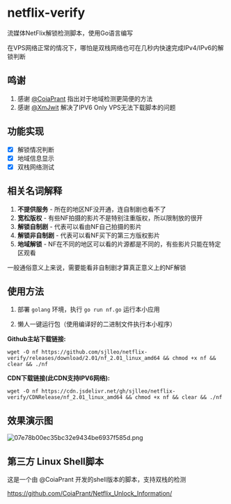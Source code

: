 # netflix-verify

流媒体NetFlix解锁检测脚本，使用Go语言编写

在VPS网络正常的情况下，哪怕是双栈网络也可在几秒内快速完成IPv4/IPv6的解锁判断

## 鸣谢

1. 感谢 [@CoiaPrant](https://github.com/CoiaPrant) 指出对于地域检测更简便的方法
2. 感谢 [@XmJwit](https://github.com/XmJwit) 解决了IPV6 Only VPS无法下载脚本的问题

## 功能实现

- [X] 解锁情况判断
- [X] 地域信息显示
- [X] 双栈网络测试

## 相关名词解释

1. **不提供服务** - 所在的地区NF没开通，连自制剧也看不了
2. **宽松版权** - 有些NF拍摄的影片不是特别注重版权，所以限制放的很开
3. **解锁自制剧** - 代表可以看由NF自己拍摄的影片
4. **解锁非自制剧** - 代表可以看NF买下的第三方版权影片
5. **地域解锁** - NF在不同的地区可以看的片源都是不同的，有些影片只能在特定区观看

一般通俗意义上来说，需要能看非自制剧才算真正意义上的NF解锁

## 使用方法
1. 部署 `golang` 环境，执行 `go run nf.go` 运行本小应用

2. 懒人一键运行包（使用编译好的二进制文件执行本小程序）

**Github主站下载链接:**
  
  `wget -O nf https://github.com/sjlleo/netflix-verify/releases/download/2.01/nf_2.01_linux_amd64 && chmod +x nf && clear && ./nf`

**CDN下载链接(此CDN支持IPV6网络):**

  `wget -O nf https://cdn.jsdelivr.net/gh/sjlleo/netflix-verify/CDNRelease/nf_2.01_linux_amd64 && chmod +x nf && clear && ./nf`

## 效果演示图

![07e78b00ec35bc32e9434be6937f585d.png](https://img.leo.moe/images/2021/02/26/07e78b00ec35bc32e9434be6937f585d.png)

## 第三方 Linux Shell脚本

这是一个由 @CoiaPrant 开发的shell版本的脚本，支持双栈的检测

https://github.com/CoiaPrant/Netflix_Unlock_Information/

